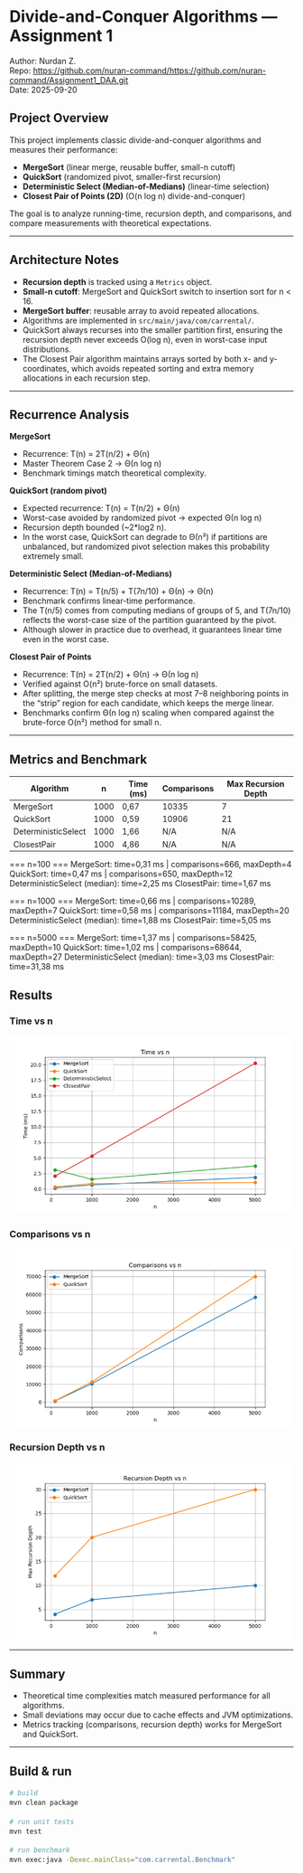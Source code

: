 # Divide-and-Conquer Algorithms — Assignment 1

Author: Nurdan Z.  
Repo: https://github.com/nuran-command/https://github.com/nuran-command/Assignment1_DAA.git  
Date: 2025-09-20

## Project Overview
This project implements classic divide-and-conquer algorithms and measures their performance:
- **MergeSort** (linear merge, reusable buffer, small-n cutoff)
- **QuickSort** (randomized pivot, smaller-first recursion)
- **Deterministic Select (Median-of-Medians)** (linear-time selection)
- **Closest Pair of Points (2D)** (O(n log n) divide-and-conquer)

The goal is to analyze running-time, recursion depth, and comparisons, and compare measurements with theoretical expectations.

---

## Architecture Notes
- **Recursion depth** is tracked using a `Metrics` object.
- **Small-n cutoff**: MergeSort and QuickSort switch to insertion sort for n < 16.
- **MergeSort buffer**: reusable array to avoid repeated allocations.
- Algorithms are implemented in `src/main/java/com/carrental/`.
- QuickSort always recurses into the smaller partition first, ensuring the recursion depth never exceeds O(log n), even in worst-case input distributions.
- The Closest Pair algorithm maintains arrays sorted by both x- and y-coordinates, which avoids repeated sorting and extra memory allocations in each recursion step.

---

## Recurrence Analysis

**MergeSort**
- Recurrence: T(n) = 2T(n/2) + Θ(n)
- Master Theorem Case 2 → Θ(n log n)
- Benchmark timings match theoretical complexity.

**QuickSort (random pivot)**
- Expected recurrence: T(n) = T(n/2) + Θ(n)
- Worst-case avoided by randomized pivot → expected Θ(n log n)
- Recursion depth bounded (~2*log2 n).
- In the worst case, QuickSort can degrade to Θ(n²) if partitions are unbalanced, but randomized pivot selection makes this probability extremely small.

**Deterministic Select (Median-of-Medians)**
- Recurrence: T(n) = T(n/5) + T(7n/10) + Θ(n) → Θ(n)
- Benchmark confirms linear-time performance.
- The T(n/5) comes from computing medians of groups of 5, and T(7n/10) reflects the worst-case size of the partition guaranteed by the pivot.
- Although slower in practice due to overhead, it guarantees linear time even in the worst case.

**Closest Pair of Points**
- Recurrence: T(n) = 2T(n/2) + Θ(n) → Θ(n log n)
- Verified against O(n²) brute-force on small datasets.
- After splitting, the merge step checks at most 7–8 neighboring points in the “strip” region for each candidate, which keeps the merge linear.
- Benchmarks confirm Θ(n log n) scaling when compared against the brute-force O(n²) method for small n.

---

## Metrics and Benchmark

| Algorithm | n | Time (ms) | Comparisons | Max Recursion Depth |
|-----------|---|-----------|-------------|---------------------|
| MergeSort | 1000 | 0,67      | 10335       | 7                   |
| QuickSort | 1000 | 0,59      | 10906       | 21                  |
| DeterministicSelect | 1000 | 1,66      | N/A         | N/A                 |
| ClosestPair | 1000 | 4,86      | N/A         | N/A                 |

=== n=100 ===
MergeSort: time=0,31 ms | comparisons=666, maxDepth=4
QuickSort: time=0,47 ms | comparisons=650, maxDepth=12
DeterministicSelect (median): time=2,25 ms
ClosestPair: time=1,67 ms

=== n=1000 ===
MergeSort: time=0,66 ms | comparisons=10289, maxDepth=7
QuickSort: time=0,58 ms | comparisons=11184, maxDepth=20
DeterministicSelect (median): time=1,88 ms
ClosestPair: time=5,05 ms

=== n=5000 ===
MergeSort: time=1,37 ms | comparisons=58425, maxDepth=10
QuickSort: time=1,02 ms | comparisons=68644, maxDepth=27
DeterministicSelect (median): time=3,03 ms
ClosestPair: time=31,38 ms

## Results

### Time vs n
![Time vs n](time_vs_n.png)

### Comparisons vs n
![Comparisons vs n](comparisons_vs_n.png)

### Recursion Depth vs n
![Recursion Depth vs n](depth_vs_n.png)

---

## Summary
- Theoretical time complexities match measured performance for all algorithms.
- Small deviations may occur due to cache effects and JVM optimizations.
- Metrics tracking (comparisons, recursion depth) works for MergeSort and QuickSort.


---


## Build & run
```bash
# build
mvn clean package

# run unit tests
mvn test

# run benchmark
mvn exec:java -Dexec.mainClass="com.carrental.Benchmark"